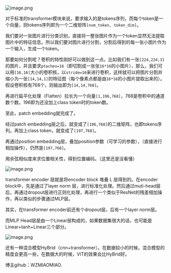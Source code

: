 ![image.png](https://youki-1330066034.cos.ap-guangzhou.myqcloud.com/machine-learning/202411070918355.png)

对于标准的transformer模块来说，要求输入的是tokens序列，而每个token是一个向量，则tokens序列即为一个二维矩阵`[num_token, token_dim]`。

我们要对一张图片进行分类识别，直接将一整张图片作为一个token显然无法提取图片中的特征信息。所以我们要对图片进行分割，分割后得到的每一张小图片作为一个输入，生成一个token。

那要如何分割呢？卷积的特性刚好可以做到这一点。比如我们有一张`[224,224,3]`的图片，并且要求`ptaches=16`（即切割成一张张`16*16`的小图片），那么，我们可以用`[16,16]`大小的卷积核，以`stride=16`来进行卷积，这样就可以把图片分割并缩小为一张`[14,14,1]`的特征图（每个像素点都是由`16*16`的小图片提取出来的）。假设卷积核有768个，则输出即为`[14,14,768]`。

再进行扁平化处理（Flatten）拉长为一个向量`[1,196,768]`，768是卷积中的通道数个数。196即为还没加上class token时的token数。

至此，patch embedding就完成了。

经过patch embedding层之后，就变成了`[196,768]`的二维矩阵，也即tokens序列。再加上class token，就变成了`[197,768]`。

再通过position embedding层，叠加position参数（可学习的参数），（直接进行相加操作），仍然是`[197,768]`。

用余弦相似度来求位置相关性，得到位置编码。（这里还是没看懂）

![image.png](https://youki-1330066034.cos.ap-guangzhou.myqcloud.com/machine-learning/202411070954790.png)

transformer encoder 层就是将encoder block 堆叠 L 层得到的。在encoder block中，先是通过了layer norm 层，进行标准化处理。然后通过muti-head层后，再通过dropout层进行正则化处理，再进行一个类似于ResNet的残差相加操作，再以类似的步骤通过MLP层。

其实，在transformer encoder前还有个dropout层，后有一个layer norm层。

而MLP Head层是由一个Linear层构成的，如果数据集很大的话，也可能是Linear+tanh+Linear三个部分。

![image.png](https://youki-1330066034.cos.ap-guangzhou.myqcloud.com/machine-learning/202411071513361.png)

还有一种混合模型HyBrid（cnn+transformer）。在数据较小的时候，混合模型的精度会更高一些，在数据大的时候，ViT的效果会比HyBrid好。

博主gihub：WZMIAOMIAO.